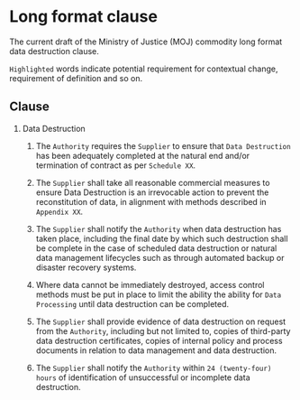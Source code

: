 # Long format clause

The current draft of the Ministry of Justice \(MOJ\) commodity long format data destruction clause.

`Highlighted` words indicate potential requirement for contextual change, requirement of definition and so on.

## Clause

1.  Data Destruction

    1.  The `Authority` requires the `Supplier` to ensure that `Data Destruction` has been adequately completed at the natural end and/or termination of contract as per `Schedule XX`.

    2.  The `Supplier` shall take all reasonable commercial measures to ensure Data Destruction is an irrevocable action to prevent the reconstitution of data, in alignment with methods described in `Appendix XX`.

    3.  The `Supplier` shall notify the `Authority` when data destruction has taken place, including the final date by which such destruction shall be complete in the case of scheduled data destruction or natural data management lifecycles such as through automated backup or disaster recovery systems.

    4.  Where data cannot be immediately destroyed, access control methods must be put in place to limit the ability the ability for `Data Processing` until data destruction can be completed.

    5.  The `Supplier` shall provide evidence of data destruction on request from the `Authority`, including but not limited to, copies of third-party data destruction certificates, copies of internal policy and process documents in relation to data management and data destruction.

    6.  The `Supplier` shall notify the `Authority` within `24 (twenty-four) hours` of identification of unsuccessful or incomplete data destruction.



